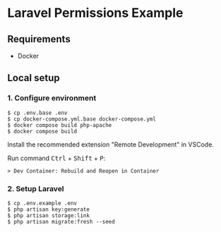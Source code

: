 # Laravel Permissions Example

## Requirements

- Docker

## Local setup

### 1. Configure environment

```
$ cp .env.base .env
$ cp docker-compose.yml.base docker-compose.yml
$ docker compose build php-apache
$ docker compose build
```

Install the recommended extension "Remote Development" in VSCode.

Run command <kbd>Ctrl</kbd> + <kbd>Shift</kbd> + <kbd>P</kbd>:

```
> Dev Container: Rebuild and Reopen in Container
```

### 2. Setup Laravel

```
$ cp .env.example .env
$ php artisan key:generate
$ php artisan storage:link
$ php artisan migrate:fresh --seed
```
